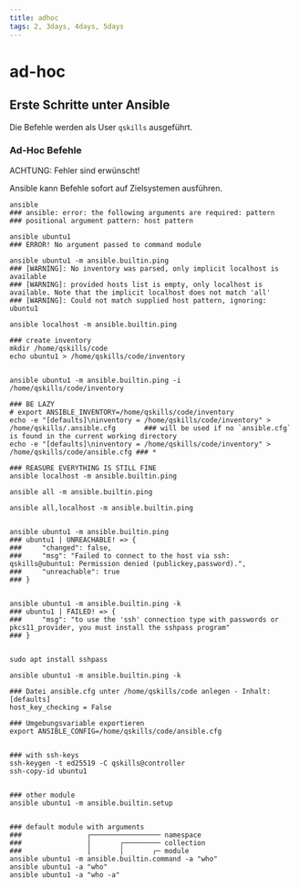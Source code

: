 ```yaml
---
title: adhoc
tags: 2, 3days, 4days, 5days
---
```


# ad-hoc
## Erste Schritte unter Ansible
Die Befehle werden als User `qskills` ausgeführt.


### Ad-Hoc Befehle
ACHTUNG: Fehler sind erwünscht!

Ansible kann Befehle sofort auf Zielsystemen ausführen.


```bash=
ansible
### ansible: error: the following arguments are required: pattern
### positional argument pattern: host pattern

ansible ubuntu1
### ERROR! No argument passed to command module

ansible ubuntu1 -m ansible.builtin.ping
### [WARNING]: No inventory was parsed, only implicit localhost is available
### [WARNING]: provided hosts list is empty, only localhost is available. Note that the implicit localhost does not match 'all'
### [WARNING]: Could not match supplied host pattern, ignoring: ubuntu1

ansible localhost -m ansible.builtin.ping

### create inventory
mkdir /home/qskills/code
echo ubuntu1 > /home/qskills/code/inventory


ansible ubuntu1 -m ansible.builtin.ping -i /home/qskills/code/inventory

### BE LAZY
# export ANSIBLE_INVENTORY=/home/qskills/code/inventory
echo -e "[defaults]\ninventory = /home/qskills/code/inventory" > /home/qskills/.ansible.cfg       ### will be used if no `ansible.cfg` is found in the current working directory
echo -e "[defaults]\ninventory = /home/qskills/code/inventory" > /home/qskills/code/ansible.cfg ### *

### REASURE EVERYTHING IS STILL FINE
ansible localhost -m ansible.builtin.ping

ansible all -m ansible.builtin.ping

ansible all,localhost -m ansible.builtin.ping


ansible ubuntu1 -m ansible.builtin.ping
### ubuntu1 | UNREACHABLE! => {
###     "changed": false,
###     "msg": "Failed to connect to the host via ssh: qskills@ubuntu1: Permission denied (publickey,password).",
###     "unreachable": true
### }


ansible ubuntu1 -m ansible.builtin.ping -k
### ubuntu1 | FAILED! => {
###     "msg": "to use the 'ssh' connection type with passwords or pkcs11_provider, you must install the sshpass program"
### }


sudo apt install sshpass

ansible ubuntu1 -m ansible.builtin.ping -k

### Datei ansible.cfg unter /home/qskills/code anlegen - Inhalt:
[defaults]
host_key_checking = False

### Umgebungsvariable exportieren
export ANSIBLE_CONFIG=/home/qskills/code/ansible.cfg


### with ssh-keys
ssh-keygen -t ed25519 -C qskills@controller
ssh-copy-id ubuntu1


### other module
ansible ubuntu1 -m ansible.builtin.setup


### default module with arguments
###                ┌───────────────── namespace
###                │       ┌───────── collection
###                │       │       ┌─ module
ansible ubuntu1 -m ansible.builtin.command -a "who"
ansible ubuntu1 -a "who"
ansible ubuntu1 -a "who -a"

```
<!--
Naiv nutzen wir das Modul `ansible.builtin.ping`wie folgt:
`ansible ubuntu1 -m ansible.builtin.ping`
Hier fehlt die Autorisierung, mit dem Schalter `-k`  schalten wir die PW-Abfrage von Ansible ein:
`ansible ubuntu1 -k -m ansible.builtin.ping`; das PW ist `b1s`.
Jetzt moniert der Ansible-Controller, dass `sshpass` zum Weiterreichen des PW fehlt. Also, flugs nachinstalliert: `sudo apt install sshpass`.
`ansible ubuntu1 -k -m ansible.builtin.ping`
Jetzt geht's!
Mit dieser Art Befehl kann mensch Befehle direkt einmalig vom Controller aus auf allen Zielsystemen ausführen lassen. Dazu gibt es das CLI `ansible`. `ansible` verwendet mit dem Schalter `-m` die gleichen Ansible-Module (siehe Definition Ansible-Modul) wie die Playbooks. Gegebenenfalls werden die Argumente mit dem Schalter `-a` für das Modul mit übergeben. Sinnervollerweise werden die Argumente mit `"` oder `'` vor der bash versteckt.
Fast immer werden Ad-hoc-Befehle nur mit dem Modul `ansible.builtin.setup` zur Informationsgewinnung ausgeführt: `ansible all -i code/inventory -m ansible.builtin.setup`.
In der Regel wird auch der Schalter `-b` verwendet, um gleich mit den erforderlichen Rechten aus der `/etc/sudoers` zu arbeiten.
-->

